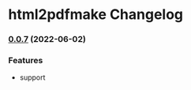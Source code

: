 # html2pdfmake Changelog
### [0.0.7](https://github.com/dantio/html2pdfmake/compare/v0.0.6...v0.0.7) (2022-06-02)


### Features

* support <style> in templates ([41b205c](https://github.com/dantio/html2pdfmake/commit/41b205c62181466298c992862a6848022d558a93))
* template support with header/footer and meta info for pdfmake ([dea03e4](https://github.com/dantio/html2pdfmake/commit/dea03e4ccff4f941182f7687ee7d46862e8e45d1))


### Bug Fixes

* browserlist in package.json ([3618a9f](https://github.com/dantio/html2pdfmake/commit/3618a9f662453319a15317c59cd97e34eff14d79))
* css selectors ([72153e2](https://github.com/dantio/html2pdfmake/commit/72153e2cecd7b54b2c8f99359fb9981a23304838))
* lint error ([bd443ab](https://github.com/dantio/html2pdfmake/commit/bd443ab98b9d9a9aca50fef769259a0e2f031616))
* rem handling ([a8876b9](https://github.com/dantio/html2pdfmake/commit/a8876b95ad6286e4fb300539cdffee634f55ae94))

### [0.0.6](https://github.com/dantio/html2pdfmake/compare/v0.0.5...v0.0.6) (2022-05-31)


### Features

* use jsdelivr in example ([44d25b8](https://github.com/dantio/html2pdfmake/commit/44d25b8abbb18006bdbaa8db765f070d15da717d))


### Bug Fixes

* font-family parsing ([b04194b](https://github.com/dantio/html2pdfmake/commit/b04194ba8389b5e906f1c9435ce63afde2c9c929))
* lint issue ([1b6a950](https://github.com/dantio/html2pdfmake/commit/1b6a9505d335e8824369bce2e47c9e35cd04d77d))
* relative example file ([fca39ea](https://github.com/dantio/html2pdfmake/commit/fca39eaf28d021a089b5438c0c5144f6f8e1e57b))
* set <hr> border to 1px ([e7875d8](https://github.com/dantio/html2pdfmake/commit/e7875d874dd2d7570b66356fe329be5f27ade72e))

### [0.0.5](https://github.com/dantio/html2pdfmake/compare/v0.0.4...v0.0.5) (2022-05-20)


### Bug Fixes

* whitespace fix ([02a71f8](https://github.com/dantio/html2pdfmake/commit/02a71f843b161abc57b04f6d08463c116595f330))

### [0.0.4](https://github.com/dantio/html2pdfmake/compare/v0.0.3...v0.0.4) (2022-05-20)

### [0.0.3](https://github.com/dantio/html2pdfmake/compare/v0.0.2...v0.0.3) (2022-05-20)

### [0.0.2](https://github.com/dantio/html2pdfmake/compare/v0.0.1...v0.0.2) (2022-05-08)


### Bug Fixes

* docs ([2ada35f](https://github.com/dantio/html2pdfmake/commit/2ada35f80d1ee7deb163034facc7f4675705745e))

### 0.0.1 (2022-05-08)


### Features

* html2pdfmake ([e54ffbb](https://github.com/dantio/html2pdfmake/commit/e54ffbb046b386631c12643f5f0497bbce8f804c))
